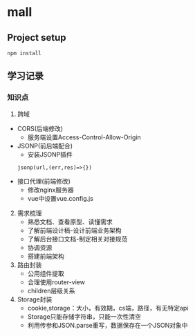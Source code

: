 # mall

## Project setup
```
npm install
```

## 学习记录
### 知识点
1. 跨域
  * CORS(后端修改)
    * 服务端设置Access-Control-Allow-Origin
  * JSONP(前后端配合)
    * 安装JSONP插件
    ```
    jsonp(url,(err,res)=>{})
    ```
  * 接口代理(前端修改)
    * 修改nginx服务器
    * vue中设置vue.config.js
2.  需求梳理
    * 熟悉文档、查看原型、读懂需求
    * 了解前端设计稿-设计前端业务架构
    * 了解后台接口文档-制定相关对接规范
    * 协调资源
    * 搭建前端架构 
3.  路由封装
    * 公用组件提取
    * 合理使用router-view
    * children层级关系
3.  Storage封装
    * cookie,storage：大小，有效期，cs端，路径，有无特定api
    * Storage只能存储字符串，只能一次性清空
    * 利用传参和JSON.parse重写，数据保存在一个JSON对象中
